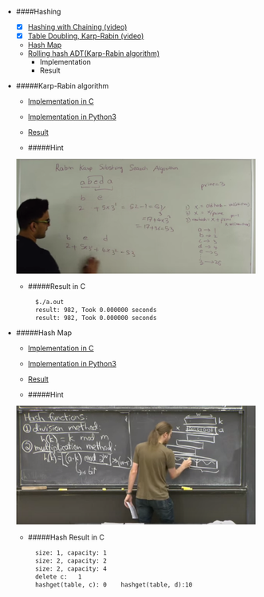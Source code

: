 * ####Hashing
    - [x] [Hashing with Chaining (video)](https://www.youtube.com/watch?v=0M_kIqhwbFo&list=PLUl4u3cNGP61Oq3tWYp6V_F-5jb5L2iHb&index=8)
    - [x] [Table Doubling, Karp-Rabin (video)](https://www.youtube.com/watch?v=BRO7mVIFt08&index=9&list=PLUl4u3cNGP61Oq3tWYp6V_F-5jb5L2iHb)
    * [Hash Map](#hash-map)
	* [Rolling hash ADT(Karp-Rabin algorithm)](#karp-rabin-algorithm)
		* Implementation
		* Result


* #####Karp-Rabin algorithm
	* [Implementation in C](https://github.com/zpoint/Algorithms/blob/master/Hashing/KR_string.c)
	* [Implementation in Python3](https://github.com/zpoint/Algorithms/blob/master/Hashing/KR_string.py)
	* [Result](#result-in-c)

	* #####Hint

	![image](https://github.com/zpoint/Algorithms/blob/master/screenshots/hs.png)


	* #####Result in C


			$./a.out
			result: 982, Took 0.000000 seconds
            result: 982, Took 0.000000 seconds

* #####Hash Map
	* [Implementation in C](https://github.com/zpoint/Algorithms/blob/master/Hashing/hashmap.c)
	* [Implementation in Python3](https://github.com/zpoint/Algorithms/blob/master/Hashing/hashmap.py)
	* [Result](#hash-result-in-c)

	* #####Hint

	![image](https://github.com/zpoint/Algorithms/blob/master/screenshots/hashfunc.png)

    * #####Hash Result in C

			size: 1, capacity: 1
			size: 2, capacity: 2
			size: 2, capacity: 4
			delete c:	1
			hashget(table, c): 0	hashget(table, d):10

